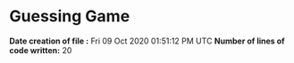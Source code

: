 # Guessing Game
**Date creation of file :** Fri 09 Oct 2020 01:51:12 PM UTC
**Number of lines of code written:** 20
